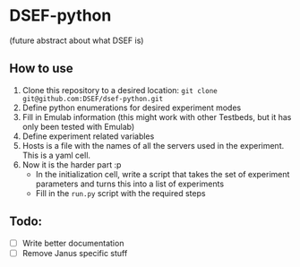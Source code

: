 # DSEF-python
(future abstract about what DSEF is)

## How to use
1. Clone this repository to a desired location: `git clone git@github.com:DSEF/dsef-python.git`
2. Define python enumerations for desired experiment modes
3. Fill in Emulab information (this might work with other Testbeds, but it has only been tested with Emulab)
4. Define experiment related variables
5. Hosts is a file with the names of all the servers used in the experiment. This is a yaml cell.
6. Now it is the harder part :p
   - In the initialization cell, write a script that takes the set of experiment parameters and turns this into a list of experiments
   - Fill in the `run.py` script with the required steps
   
## Todo:
- [ ] Write better documentation
- [ ] Remove Janus specific stuff
